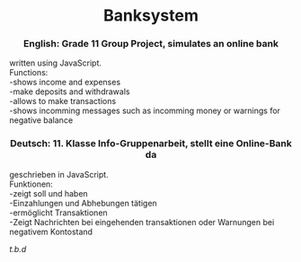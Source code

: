 <h1>
  <center>Banksystem</center>
</h1>
<h3>
  <center>English: Grade 11 Group Project, simulates an online bank</center>
</h3>
<p>
  written using JavaScript.
  <br>Functions:
  <br>  -shows income and expenses
  <br>  -make deposits and withdrawals
  <br>  -allows to make transactions
  <br>  -shows incomming messages such as incomming money or warnings for negative balance
</p>

<h3>
  <center>Deutsch: 11. Klasse Info-Gruppenarbeit, stellt eine Online-Bank da</center>
</h3>

<p>
  geschrieben in JavaScript.
  <br>Funktionen:
  <br>  -zeigt soll und haben
  <br>  -Einzahlungen und Abhebungen tätigen
  <br>  -ermöglicht Transaktionen
  <br>  -Zeigt Nachrichten bei eingehenden transaktionen oder Warnungen bei negativem Kontostand
</p>
<p>
  <i>t.b.d</i>
</p>

